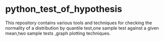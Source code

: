 # python_test_of_hypothesis
This repository contains various tools and techniques for checking  the normality of a distribution by quantile test,one sample test against a given mean,two sample tests ,graph plotting techniques. 
